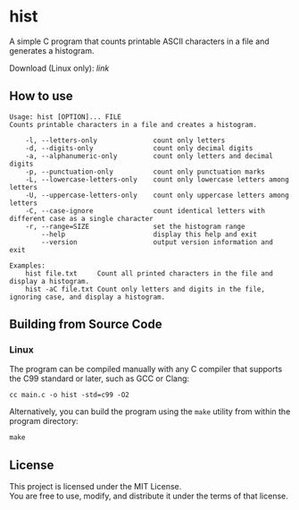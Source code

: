 # hist
A simple C program that counts printable ASCII characters in a file and generates a histogram.

Download (Linux only): *link*

## How to use

```
Usage: hist [OPTION]... FILE
Counts printable characters in a file and creates a histogram.

    -l, --letters-only              count only letters
    -d, --digits-only               count only decimal digits
    -a, --alphanumeric-only         count only letters and decimal digits
    -p, --punctuation-only          count only punctuation marks
    -L, --lowercase-letters-only    count only lowercase letters among letters
    -U, --uppercase-letters-only    count only uppercase letters among letters
    -C, --case-ignore               count identical letters with different case as a single character
    -r, --range=SIZE                set the histogram range
        --help                      display this help and exit
        --version                   output version information and exit

Examples:
    hist file.txt     Count all printed characters in the file and display a histogram.
    hist -aC file.txt Count only letters and digits in the file, ignoring case, and display a histogram.
```

## Building from Source Code

### Linux

The program can be compiled manually with any C compiler that supports the C99 standard or later, such as GCC or Clang:
```console
cc main.c -o hist -std=c99 -O2
```

Alternatively, you can build the program using the `make` utility from within the program directory:
```console
make
```

## License

This project is licensed under the MIT License.  
You are free to use, modify, and distribute it under the terms of that license.
